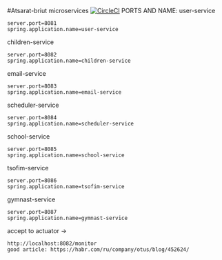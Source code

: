 #Atsarat-briut microservices
[![CircleCI](https://circleci.com/gh/smilyk/atsarat-briut-microservices.svg?style=svg)](https://circleci.com/gh/smilyk/atsarat-briut-microservices)
PORTS AND NAME:
user-service

    server.port=8081
    spring.application.name=user-service
    
    
children-service

    server.port=8082
    spring.application.name=children-service
    
email-service
    
    server.port=8083
    spring.application.name=email-service
    
scheduler-service

    server.port=8084
    spring.application.name=scheduler-service
    
school-service

    server.port=8085
    spring.application.name=school-service
    
tsofim-service

    server.port=8086
    spring.application.name=tsofim-service
    
gymnast-service

    server.port=8087
    spring.application.name=gymnast-service
    
accept to actuator -> 

    http://localhost:8082/monitor
    good article: https://habr.com/ru/company/otus/blog/452624/
